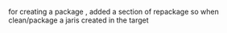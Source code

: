 for creating a package , added a section of repackage so when clean/package a jaris created in the target 
